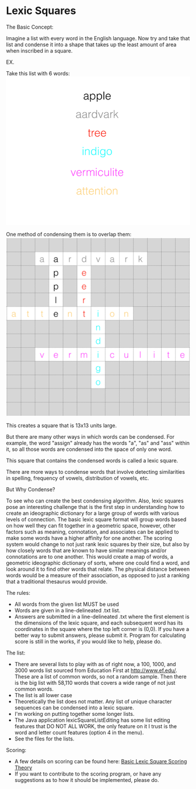 # Lexic Squares

The Basic Concept:

Imagine a list with every word in the English language. Now try and take that list and condense it into a shape that takes up the least amount of area when inscribed in a square.

EX.

Take this list with 6 words:
![alt tag](https://raw.githubusercontent.com/eriknakamura/lexicsquares/master/pics/wordListImg.png)

One method of condensing them is to overlap them:
![alt tag](https://raw.githubusercontent.com/eriknakamura/lexicsquares/master/pics/lexicsquares_example.png)

This creates a square that is 13x13 units large.

But there are many other ways in which words can be condensed. For example, the word "assign" already has the words "a", "as" and "ass" within it, so all those words are condensed into the space of only one word.

This square that contains the condensed words is called a lexic square.

There are more ways to condense words that involve detecting similarities in spelling, frequency of vowels, distribution of vowels, etc. 

But Why Condense?

To see who can create the best condensing algorithm. Also, lexic squares pose an interesting challenge that is the first step in understanding how to create an ideographic dictionary for a large group of words with various levels of connection. The basic lexic square format will group words based on how well they can fit together in a geometric space, however, other factors such as meaning, connotation, and associates can be applied to make some words have a higher affinity for one another. The scoring system would change to not just rank lexic squares by their size, but also by how closely words that are known to have similar meanings and/or connotations are to one another. This would create a map of words, a geometric ideographic dictionary of sorts, where one could find a word, and look around it to find other words that relate. The physical distance between words would be a measure of their association, as opposed to just a ranking that a traditional thesaurus would provide. 

The rules:

- All words from the given list MUST be used
- Words are given in a line-delineated .txt list.
- Answers are submitted in a line-delineated .txt where the first element is the dimensions of the lexic square, and each subsequent word has its coordinates in the square where the top left corner is (0,0). If you have a better way to submit answers, please submit it. Program for calculating score is still in the works, if you would like to help, please do.

The list:
- There are several lists to play with as of right now, a 100, 1000, and 3000 words list sourced from Education First at http://www.ef.edu/. These are a list of common words, so not a random sample. Then there is the big list with 58,110 words that covers a wide range of not just common words.
- The list is all lower case
- Theoretically the list does not matter. Any list of unique character sequences can be condensed into a lexic square.
- I'm working on putting together some longer lists. 
- The Java application lexicSquareListEditing has some list editing features that DO NOT ALL WORK, the only feature on it I trust is the word and letter count features (option 4 in the menu).
- See the files for the lists.

Scoring:
- A few details on scoring can be found here: [Basic Lexic Square Scoring Theory]
- If you want to contribute to the scoring program, or have any suggestions as to how it should be implemented, please do. 



[Basic Lexic Square Scoring Theory]: https://github.com/eriknakamura/lexicsquares/blob/master/LexicSquareScoring.pdf
